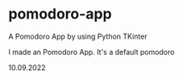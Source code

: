 # pomodoro-app
A Pomodoro App by using Python TKinter


I made an Pomodoro App. It's a default pomodoro 

10.09.2022
